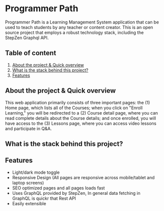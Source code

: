 
# Programmer Path

Programmer Path is a Learning Management System application that can be used to teach students by any teacher or content creator. This is an open source project that employs a robust technology stack, including the StepZen Graphql API.

## Table of content

1. [About the project & Quick overview](https://github.com/venkata-penumatsa/Programmer-Path/blob/main/README.md#about-the-project--quick-overview)
2. [What is the stack behind this project?](https://github.com/venkata-penumatsa/Programmer-Path/blob/main/README.md#what-is-the-stack-behind-this-project)
3. [Features](https://github.com/venkata-penumatsa/Programmer-Path/blob/main/README.md#features-1)


##  About the project & Quick overview

This web application primarily consists of three important pages: the (1) Home page, which lists all of the Courses; when you click on "Enroll Learning," you will be redirected to a (2) Course detail page, where you can read complete details about the Course details; and once enrolled, you will have access to the (3) Lessons page, where you can access video lessons and participate in Q&A.

## What is the stack behind this project?





## Features

- Light/dark mode toggle
- Responsive Design (All pages are responsive across mobile/tablet and laptop screens)
- SEO optimized pages and all pages loads fast
- Uses GraphQL provided by StepZen, In general data fetching in GraphQL is quickr that Rest API
- Easily extensible



 

